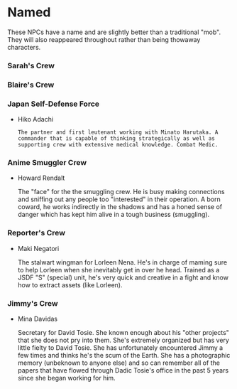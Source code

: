 # Named

These NPCs have a name and are slightly better than a traditional "mob". They will also reappeared throughout rather than being thowaway characters.

### Sarah's Crew


### Blaire's Crew

### Japan Self-Defense Force

- Hiko Adachi
  
	  The partner and first leutenant working with Minato Harutaka. A commander that is capable of thinking strategically as well as supporting crew with extensive medical knowledge. Combat Medic.
	  
### Anime Smuggler Crew

- Howard Rendalt

	The "face" for the the smuggling crew. He is busy making connections and sniffing out any people too "interested" in their operation. A born coward, he works indirectly in the shadows and has a honed sense of danger which has kept him alive in a tough business (smuggling).
	
### Reporter's Crew

- Maki Negatori

	The stalwart wingman for Lorleen Nena. He's in charge of maming sure to help Lorleen when she inevitably get in over he head. Trained as a JSDF "S" (special) unit, he's very quick and creative in a fight and know how to extract assets (like Lorleen).
	
### Jimmy's Crew

- Mina Davidas

	Secretary for David Tosie. She known enough about his "other projects" that she does not pry into them. She's extremely organized but has very little fielty to David Tosie. She has unfortunately encountered Jimmy a few times and thinks he's the scum of the Earth. She has a photographic memory (unbeknown to anyone else) and so can remember all of the papers that have flowed through Dadic Tosie's office in the past 5 years since she began working for him.
